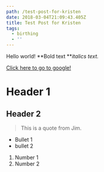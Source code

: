 ```yaml
---
path: /test-post-for-kristen
date: 2018-03-04T21:09:43.405Z
title: Test Post for Kristen
tags:
  - birthing
  - ''
---
```

Hello world! **Bold text **_italics text._

[Click here to go to google!](https://google.com)

# Header 1

## Header 2

> This is a quote from Jim.

* Bullet 1
* bullet 2

1. Number 1
2. Number 2
